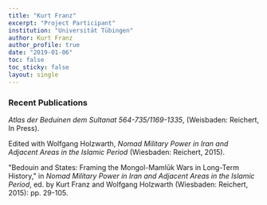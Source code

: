 ```yaml
---
title: "Kurt Franz"
excerpt: "Project Participant"
institution: "Universität Tübingen"
author: Kurt Franz
author_profile: true
date: "2019-01-06"
toc: false
toc_sticky: false
layout: single
---
```


### Recent Publications

*Atlas der Beduinen dem Sultanat 564-735/1169-1335*, (Weisbaden: Reichert, In Press).

Edited with Wolfgang Holzwarth, *Nomad Military Power in Iran and Adjacent Areas in the Islamic Period* (Wiesbaden: Reichert, 2015).

"Bedouin and States: Framing the Mongol-Mamlūk Wars in Long-Term History," in *Nomad Military Power in Iran and Adjacent Areas in the Islamic Period*, ed. by Kurt Franz and Wolfgang Holzwarth (Wiesbaden: Reichert, 2015): pp. 29-105.
